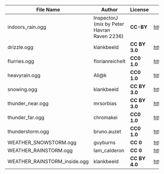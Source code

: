 | File Name        | Author   | License   | Link                            |
|------------------|----------|-----------|---------------------------------|
| indoors_rain.ogg | InspectorJ (mix by Peter Havran Raven 2236) | **CC-BY** | https://freesound.org/people/InspectorJ/sounds/346641/ |
| drizzle.ogg | klankbeeld | **CC BY 3.0** | https://freesound.org/people/klankbeeld/sounds/325442/ |
| flurries.ogg | florianreichelt | **CC0 1.0** | https://freesound.org/people/florianreichelt/sounds/453167/ |
| heavyrain.ogg | Ali@k | **CC0 1.0** | https://freesound.org/people/Ali@k/sounds/128907/ |
| snowing.ogg | klankbeeld | **CC BY 3.0** | https://freesound.org/people/klankbeeld/sounds/580316/ |
| thunder_near.ogg | mrsorbias | **CC BY 3.0** | https://freesound.org/people/mrsorbias/sounds/574687/ |
| thunder_far.ogg | chromakei | **CC0 1.0** | https://freesound.org/people/chromakei/sounds/398287/ |
| thunderstorm.ogg | bruno.auzet | **CC0 1.0** | https://freesound.org/people/bruno.auzet/sounds/531041/ |
| WEATHER_SNOWSTORM.ogg | guyburns | **CC 0** | https://freesound.org/people/guyburns/sounds/473815/ |
| WEATHER_RAINSTORM.ogg | Iam_calderon | **CC 0** | https://freesound.org/people/Iam_calderon/sounds/424306/ |
| WEATHER_RAINSTORM_inside.ogg | klankbeeld | **CC BY 4.0** | https://freesound.org/people/klankbeeld/sounds/614134/ |
